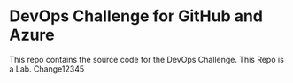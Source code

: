# DevOps Challenge for GitHub and Azure

This repo contains the source code for the DevOps Challenge.
This Repo is a Lab.
Change12345